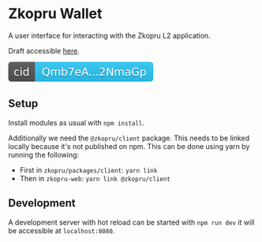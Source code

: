 # Zkopru Wallet

A user interface for interacting with the Zkopru L2 application.

Draft accessible [here](https://alpha.wallet.zkopru.network/).

[![](./ipfs_badge.svg)](https://ipfs.zkopru.network/ipfs/Qmb7eArt2A13mBgrAjKwnR2AXg5cU5AAefWxAMS2NmaGp7) <!-- badge -->

## Setup

Install modules as usual with `npm install`.

Additionally we need the `@zkopru/client` package. This needs to be linked locally because it's not published on npm. This can be done using yarn by running the following:

- First in `zkopru/packages/client`: `yarn link`
- Then in `zkopru-web`: `yarn link @zkopru/client`

## Development

A development server with hot reload can be started with `npm run dev` it will be accessible at `localhost:8080`.
